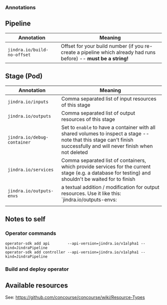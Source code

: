 ### Annotations
## Pipeline
| Annotation                  | Meaning                                                      |
| --------------------------- | ------------------------------------------------------------ |
| `jindra.io/build-no-offset` | Offset for your build number (if you re-create a pipeline which already had runs before) -- **must be a string!** |



## Stage (Pod)

| Annotation                  | Meaning                                                      |
| --------------------------- | ------------------------------------------------------------ |
| `jindra.io/inputs`          | Comma separated list of input resources of this stage        |
| `jindra.io/outputs`         | Comma separated list of output resources of this stage       |
| `jindra.io/debug-container` | Set to `enable` to have a container with all shared volumes to inspect a stage -- note that this stage can't finish successfully and will never finish when not deleted |
| `jindra.io/services`        | Comma separated list of containers, which provide services for the current stage (e.g. a database for testing) and shouldn't be waited for to finish |
| `jindra.io/outputs-envs`    | a textual addition / modification for output resources. Use it like this:<br>`jindra.io/outputs-envs: |`<br>	`     registry-image.params.image=./image.tar`<br>	`registry-image.source.tag=latest`<br>	`git.source.uri=git@github.com/jindra/jindra` |
|                             |                                                              |


## Notes to self

### Operator commands

    operator-sdk add api        --api-version=jindra.io/v1alpha1 --kind=JindraPipeline
    operator-sdk add controller --api-version=jindra.io/v1alpha1 --kind=JindraPipeline

### Build and deploy operator


## Available resources


See: https://github.com/concourse/concourse/wiki/Resource-Types
